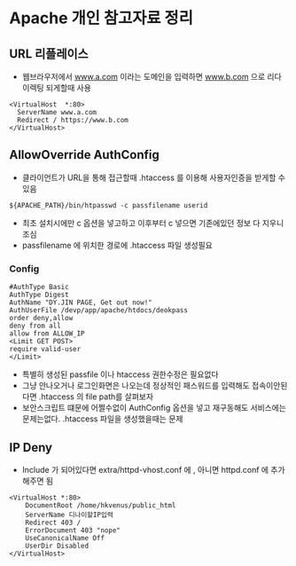 # Apache 개인 참고자료 정리

## URL 리플레이스
* 웹브라우저에서 www.a.com 이라는 도메인을 입력하면 www.b.com 으로 리다이렉팅 되게할때 사용
```
<VirtualHost  *:80>
  ServerName www.a.com
  Redirect / https://www.b.com
</VirtualHost>
```

## AllowOverride AuthConfig
* 클라이언트가 URL을 통해 접근할때 .htaccess 를 이용해 사용자인증을 받게할 수 있음
```
${APACHE_PATH}/bin/htpasswd -c passfilename userid
```
* 최초 설치시에만 c 옵션을 넣고하고 이후부터 c 넣으면 기존에있던 정보 다 지우니 조심
* passfilename 에 위치한 경로에 .htaccess 파일 생성필요
### Config
```
#AuthType Basic
AuthType Digest
AuthName "DY.JIN PAGE, Get out now!"
AuthUserFile /devp/app/apache/htdocs/deokpass
order deny,allow
deny from all
allow from ALLOW_IP
<Limit GET POST>
require valid-user
</Limit>
```
* 특별히 생성된 passfile 이나 htaccess 권한수정은 필요없다
* 그냥 안나오거나 로그인화면은 나오는데 정상적인 패스워드를 입력해도 접속이안된다면 .htaccess 의 file path를 살펴보자
* 보안스크립트 떄문에 어쩔수없이 AuthConfig 옵션을 넣고 재구동해도 서비스에는 문제는없다. .htaccess 파일을 생성했을때는 문제

## IP Deny
* Include 가 되어있다면 extra/httpd-vhost.conf 에 , 아니면 httpd.conf 에 추가 해주면 됨
```
<VirtualHost *:80>
    DocumentRoot /home/hkvenus/public_html
    ServerName 디나이할IP입력
    Redirect 403 /
    ErrorDocument 403 "nope"
    UseCanonicalName Off
    UserDir Disabled
</VirtualHost>
```
